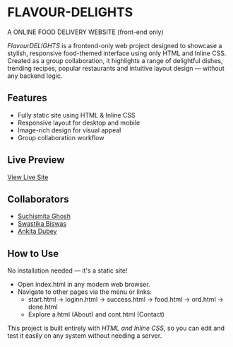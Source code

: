 # FLAVOUR-DELIGHTS
A ONLINE FOOD DELIVERY WEBSITE (front-end only)

*FlavourDELIGHTS* is a frontend-only web project designed to showcase a stylish, responsive food-themed interface using only HTML and Inline CSS. Created as a group collaboration, it highlights a range of delightful dishes, trending recipes, popular restaurants and intuitive layout design — without any backend logic.

## Features

- Fully static site using HTML & Inline CSS
- Responsive layout for desktop and mobile
- Image-rich design for visual appeal
- Group collaboration workflow

## Live Preview

[View Live Site](https://suchi974.github.io/FLAVOUR-DELIGHTS/)  


## Collaborators

- [Suchismita Ghosh](https://github.com/suchi974)
- [Swastika Biswas](https://github.com/swastika-12-git)
- [Ankita Dubey](https://github.com/teammate3)

## How to Use

No installation needed — it's a static site!

- Open index.html in any modern web browser.
- Navigate to other pages via the menu or links:
  - start.html → loginn.html → success.html → food.html → ord.html → done.html
  - Explore a.html (About) and cont.html (Contact)

This project is built entirely with *HTML and Inline CSS*, so you can edit and test it easily on any system without needing a server.
